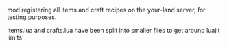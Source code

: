 mod registering all items and craft recipes on the your-land server, for testing purposes.

items.lua and crafts.lua have been split into smaller files to get around luajit limits

